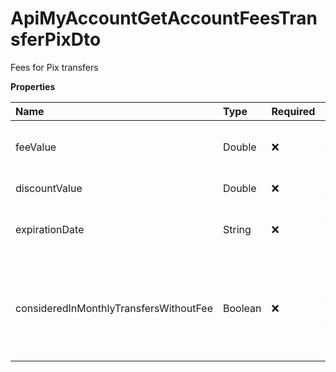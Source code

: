 # ApiMyAccountGetAccountFeesTransferPixDto

Fees for Pix transfers

**Properties**

| Name                                   | Type    | Required | Description                                                             |
| :------------------------------------- | :------ | :------- | :---------------------------------------------------------------------- |
| feeValue                               | Double  | ❌       | Fee for sending transfers via Pix                                       |
| discountValue                          | Double  | ❌       | Promotional fee (If any)                                                |
| expirationDate                         | String  | ❌       | Promotional fee expiration date (If any)                                |
| consideredInMonthlyTransfersWithoutFee | Boolean | ❌       | Indicates whether the number of free monthly transactions considers Pix |

<!-- This file was generated by liblab | https://liblab.com/ -->
